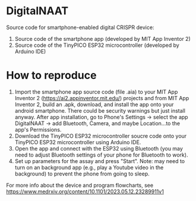 # DigitalNAAT
Source code for smartphone-enabled digital CRISPR device:
1. Source code of the smartphone app (developed by MIT App Inventor 2)
2. Source code of the TinyPICO ESP32 microcontroller (developed by Arduino IDE)
# How to reproduce
1. Import the smartphone app source code (file .aia) to your MIT App Inventor 2 (https://ai2.appinventor.mit.edu/) projects and from MIT App Inventor 2, build an .apk, download, and install the app onto your android smartphone. There could be security warnings but just install anyway. After app installation, go to Phone's Settings -> select the app DigitalNAAT -> add Bluetooth, Camera, and maybe Location...to the app's Permissions.
2. Download the TinyPICO ESP32 microcontroller soucre code onto your TinyPICO ESP32 microcontroller using Arduino IDE.
3. Open the app and connect with the ESP32 using Bluetooth (you may need to adjust Bluetooth settings of your phone for Bluetooth to work).
4. Set up parameters for the assay and press "Start".
Note: may need to turn on an background app (e.g., play a Youtube video in the background) to prevent the phone from going to sleep.

For more info about the device and program flowcharts, see https://www.medrxiv.org/content/10.1101/2023.05.12.23289911v1
